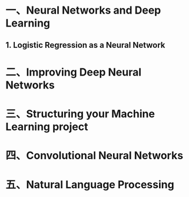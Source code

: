 # 一、Neural Networks and Deep Learning

## 1. Logistic Regression as a Neural Network



# 二、Improving Deep Neural Networks

# 三、Structuring your Machine Learning project

# 四、Convolutional Neural Networks

# 五、Natural Language Processing

